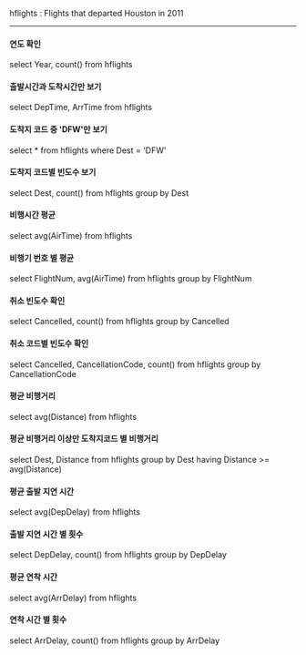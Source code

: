hflights : Flights that departed Houston in 2011

***

#### 연도 확인
select Year, count() from hflights 

#### 출발시간과 도착시간만 보기
select DepTime, ArrTime from hflights 

#### 도착지 코드 중 'DFW'만 보기
select * from hflights where Dest = 'DFW'

#### 도착지 코드별 빈도수 보기
select Dest, count() from hflights group by Dest

#### 비행시간 평균
select avg(AirTime) from hflights   

#### 비행기 번호 별 평균
select FlightNum, avg(AirTime) from hflights group by FlightNum

#### 취소 빈도수 확인
select Cancelled, count() from hflights group by Cancelled

#### 취소 코드별 빈도수 확인
select Cancelled, CancellationCode, count() from hflights group by CancellationCode

#### 평균 비행거리
select avg(Distance) from hflights   

#### 평균 비행거리 이상만 도착지코드 별 비행거리 
select Dest, Distance from hflights group by Dest having Distance >= avg(Distance) 

#### 평균 출발 지연 시간
select avg(DepDelay) from hflights 

#### 출발 지연 시간 별 횟수
select DepDelay, count() from hflights group by DepDelay

#### 평균 연착 시간 
select avg(ArrDelay) from hflights 

#### 연착 시간 별 횟수
select ArrDelay, count() from hflights group by ArrDelay
